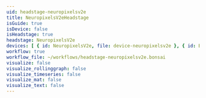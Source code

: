```yaml
---
uid: headstage-neuropixelsv2e
title: NeuropixelsV2eHeadstage
isGuide: true
isDevice: false
isHeadstage: true
headstage: NeuropixelsV2e
devices: [ { id: NeuropixelsV2e, file: device-neuropixelsv2e }, { id: BNO055, file: device-bno055_neuropixelsv2e } ]
workflow: true
workflow_file: ~/workflows/headstage-neuropixelsv2e.bonsai
visualize: false
visualize_rollinggraph: false
visualize_timeseries: false
visualize_mat: false
visualize_text: false
---
```

